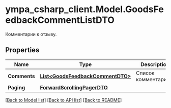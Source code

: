 # ympa_csharp_client.Model.GoodsFeedbackCommentListDTO
Комментарии к отзыву.

## Properties

Name | Type | Description | Notes
------------ | ------------- | ------------- | -------------
**Comments** | [**List&lt;GoodsFeedbackCommentDTO&gt;**](GoodsFeedbackCommentDTO.md) | Список комментариев. | 
**Paging** | [**ForwardScrollingPagerDTO**](ForwardScrollingPagerDTO.md) |  | [optional] 

[[Back to Model list]](../README.md#documentation-for-models) [[Back to API list]](../README.md#documentation-for-api-endpoints) [[Back to README]](../README.md)

